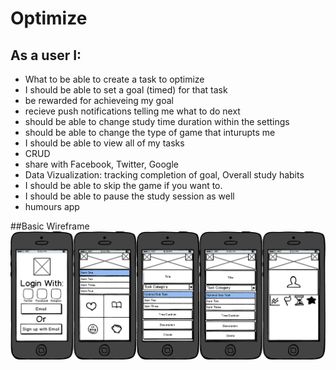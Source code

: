 # Optimize

## As a user I:
* What to be able to create a task to optimize
* I should be able to set a goal (timed) for that task
* be rewarded for achieveing my goal
* recieve push notifications telling me what to do next
* should be able to change study time duration within the settings
* should be able to change the type of game that inturupts me
* I should be able to view all of my tasks
* CRUD
* share with Facebook, Twitter, Google
* Data Vizualization: tracking completion of goal, Overall study habits
* I should be able to skip the game if you want to.
* I should be able to pause the study session as well
* humours app

##Basic Wireframe
![](optimize.png)